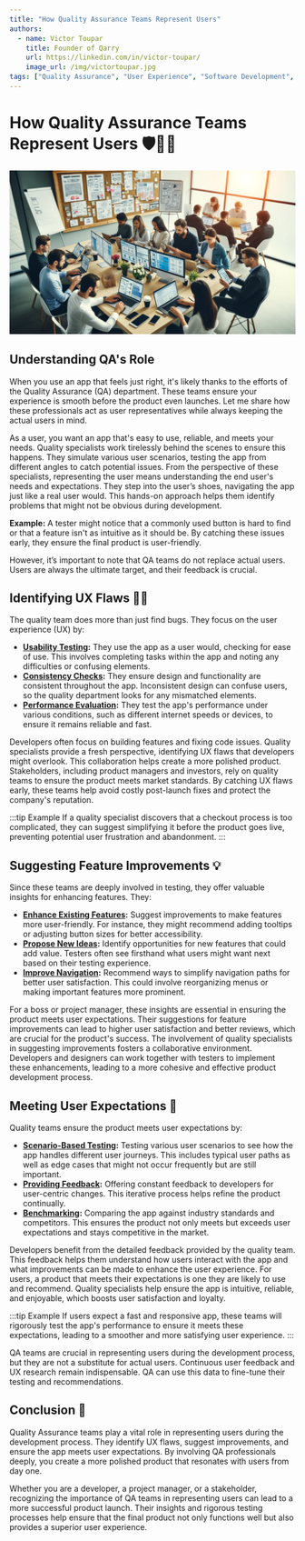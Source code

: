 ```yaml
---
title: "How Quality Assurance Teams Represent Users"
authors:
  - name: Victor Toupar
    title: Founder of Qarry
    url: https://linkedin.com/in/victor-toupar/
    image_url: /img/victortoupar.jpg
tags: ["Quality Assurance", "User Experience", "Software Development", "QA Team"]
---
```


# How Quality Assurance Teams Represent Users 🛡️👩‍💻


![Quality Assurance Team Working](./img/diverse_qa_team_office.webp)

## Understanding QA's Role

When you use an app that feels just right, it's likely thanks to the efforts of the Quality Assurance (QA) department. These teams ensure your experience is smooth before the product even launches. Let me share how these professionals act as user representatives while always keeping the actual users in mind.

As a user, you want an app that's easy to use, reliable, and meets your needs. Quality specialists work tirelessly behind the scenes to ensure this happens. They simulate various user scenarios, testing the app from different angles to catch potential issues. From the perspective of these specialists, representing the user means understanding the end user's needs and expectations. They step into the user’s shoes, navigating the app just like a real user would. This hands-on approach helps them identify problems that might not be obvious during development.

**Example:** A tester might notice that a commonly used button is hard to find or that a feature isn't as intuitive as it should be. By catching these issues early, they ensure the final product is user-friendly.

However, it’s important to note that QA teams do not replace actual users. Users are always the ultimate target, and their feedback is crucial.

## Identifying UX Flaws 🕵️‍♂️

The quality team does more than just find bugs. They focus on the user experience (UX) by:

- **<u>Usability Testing</u>:** They use the app as a user would, checking for ease of use. This involves completing tasks within the app and noting any difficulties or confusing elements.
- **<u>Consistency Checks</u>:** They ensure design and functionality are consistent throughout the app. Inconsistent design can confuse users, so the quality department looks for any mismatched elements.
- **<u>Performance Evaluation</u>:** They test the app's performance under various conditions, such as different internet speeds or devices, to ensure it remains reliable and fast.

Developers often focus on building features and fixing code issues. Quality specialists provide a fresh perspective, identifying UX flaws that developers might overlook. This collaboration helps create a more polished product. Stakeholders, including product managers and investors, rely on quality teams to ensure the product meets market standards. By catching UX flaws early, these teams help avoid costly post-launch fixes and protect the company's reputation.

:::tip Example
If a quality specialist discovers that a checkout process is too complicated, they can suggest simplifying it before the product goes live, preventing potential user frustration and abandonment.
:::

## Suggesting Feature Improvements 💡

Since these teams are deeply involved in testing, they offer valuable insights for enhancing features. They:

- **<u>Enhance Existing Features</u>:** Suggest improvements to make features more user-friendly. For instance, they might recommend adding tooltips or adjusting button sizes for better accessibility.
- **<u>Propose New Ideas</u>:** Identify opportunities for new features that could add value. Testers often see firsthand what users might want next based on their testing experience.
- **<u>Improve Navigation</u>:** Recommend ways to simplify navigation paths for better user satisfaction. This could involve reorganizing menus or making important features more prominent.

For a boss or project manager, these insights are essential in ensuring the product meets user expectations. Their suggestions for feature improvements can lead to higher user satisfaction and better reviews, which are crucial for the product's success. The involvement of quality specialists in suggesting improvements fosters a collaborative environment. Developers and designers can work together with testers to implement these enhancements, leading to a more cohesive and effective product development process.

## Meeting User Expectations 🎯

Quality teams ensure the product meets user expectations by:

- **<u>Scenario-Based Testing</u>:** Testing various user scenarios to see how the app handles different user journeys. This includes typical user paths as well as edge cases that might not occur frequently but are still important.
- **<u>Providing Feedback</u>:** Offering constant feedback to developers for user-centric changes. This iterative process helps refine the product continually.
- **<u>Benchmarking</u>:** Comparing the app against industry standards and competitors. This ensures the product not only meets but exceeds user expectations and stays competitive in the market.

Developers benefit from the detailed feedback provided by the quality team. This feedback helps them understand how users interact with the app and what improvements can be made to enhance the user experience. For users, a product that meets their expectations is one they are likely to use and recommend. Quality specialists help ensure the app is intuitive, reliable, and enjoyable, which boosts user satisfaction and loyalty.

:::tip Example
If users expect a fast and responsive app, these teams will rigorously test the app's performance to ensure it meets these expectations, leading to a smoother and more satisfying user experience.
:::

QA teams are crucial in representing users during the development process, but they are not a substitute for actual users. Continuous user feedback and UX research remain indispensable. QA can use this data to fine-tune their testing and recommendations.

## Conclusion 🚀

Quality Assurance teams play a vital role in representing users during the development process. They identify UX flaws, suggest improvements, and ensure the app meets user expectations. By involving QA professionals deeply, you create a more polished product that resonates with users from day one.

Whether you are a developer, a project manager, or a stakeholder, recognizing the importance of QA teams in representing users can lead to a more successful product launch. Their insights and rigorous testing processes help ensure that the final product not only functions well but also provides a superior user experience.

